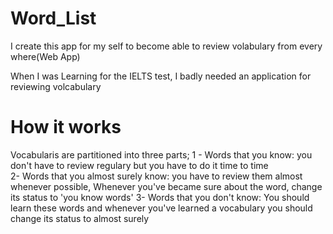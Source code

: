# Word_List
I create this app for my self to become able to review volabulary from every where(Web App) 

When I was Learning for the IELTS test, I badly needed an application for reviewing volcabulary

# How it works
Vocabularis are partitioned into three parts; 
1 - Words that you know: you don't have to review regulary but you have to do it time to time  
2- Words that you almost surely know: you have to review them almost whenever possible, Whenever you've became sure about the word, change its status to 'you know words'
3- Words that you don't know: You should learn these words and whenever you've learned a vocabulary you should change its status to almost surely 
